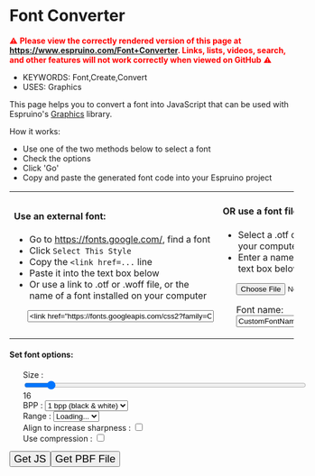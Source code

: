 <!--- Copyright (c) 2020 Gordon Williams, Pur3 Ltd. See the file LICENSE for copying permission. -->
Font Converter
========================

<span style="color:red">:warning: **Please view the correctly rendered version of this page at https://www.espruino.com/Font+Converter. Links, lists, videos, search, and other features will not work correctly when viewed on GitHub** :warning:</span>

* KEYWORDS: Font,Create,Convert
* USES: Graphics

This page helps you to convert a font into JavaScript that can be used
with Espruino's [Graphics](/Graphics) library.

How it works:

* Use one of the two methods below to select a font
* Check the options
* Click 'Go'
* Copy and paste the generated font code into your Espruino project

<form id="fontForm">

<table style="margin-left: 0">
  <tr>
    <td width="50%">
      <h4>Use an external font:</h4>
      <ul>
        <li>Go to <a href="https://fonts.google.com/">https://fonts.google.com/</a>, find a font</li>
        <li>Click <code>Select This Style</code></li>
        <li>Copy the <code>&lt;link href=...</code> line</li>
        <li>Paste it into the text box below</li>
        <li>Or use a link to .otf or .woff file, or the name of a font installed on your computer</li>
      </ul>
      <p>
        <input id="fontLink" type="text" style="width: 330px; margin-left: 24px;" value="<link href=&quot;https://fonts.googleapis.com/css2?family=Open+Sans+Condensed:wght@700&display=swap&quot; rel=&quot;stylesheet&quot;>" size="80"></input>
      </p>
    </td>
    <td width="50%" style="vertical-align:top;">
      <h4>OR use a font file:</h4>
      <ul>
        <li>Select a .otf or .woff font file on your computer</li>
        <li>Enter a name for your font in the text box below</li>
      </ul>
      <p style="margin-left:24px; ">
        <input id="fontFile" type="file" onchange="onChangeFontFile()" />
      </p>
      <p style="margin-left:24px; ">
        <span>Font name: </span>
        <input id="fontFileName" type="text" value="CustomFontName" />
      </p>
    </td>
  </tr>
</table>

<h4>Set font options:</h4>
<div style="margin-left: 24px">
  Size : <input type="range" min="4" max="150" value="16" class="slider" style="width:500px" id="fontSize"><span id="fontSizeText">16</span><br/>
  BPP : <select id="fontBPP">
    <option value="1" selected>1 bpp (black &amp; white)</option>
    <option value="2">2 bpp</option>
    <option value="4">4 bpp</option>
  </select><br/>
  Range : <select id="fontRange">
    <option value="">Loading...</option>
  </select><br/>
  Align to increase sharpness : <input type="checkbox" id="fontJitter"></input><br/>
  Use compression : <input type="checkbox" id="useHeatshrink"></input><br/>
</div>
</form>
<button id="calculateJSFont" style="font-size: 14pt;">Get JS</button><button id="calculatePBFFont" style="font-size: 14pt;">Get PBF File</button>
<br/>
<span style="display:none;" id="fontTest" >This is a test of the font</span><br/>
<canvas width="256" height="256" id="fontcanvas" style="display:none"></canvas>
<textarea id="result" style="width:100%;display:none" rows="16"></textarea>
<p id="fontPreviewP">
<canvas id="fontPreview" style="display:none;border:1px solid black;width:100%;image-rendering: pixelated;"></canvas>
</p>
<script src="https://espruino.github.io/EspruinoWebTools/heatshrink.js"></script>
<script src="https://espruino.github.io/EspruinoWebTools/fontconverter.js"></script>
<script>
var fontRanges = fontconverter.getRanges();
document.getElementById("fontRange").innerHTML = Object.keys(fontRanges).map(id => `<option value="${id}">${id} (${fontRanges[id].charCount} chars)</option>`).join("\n");

// Each character can be moved around slightly in order to ensure the maximum
// amount of 'solid' pixels
var FONT_JITTER = false;
var cssNode;

function downloadURL(data, fileName)  {
  const a = document.createElement('a')
  a.href = data
  a.download = fileName
  document.body.appendChild(a)
  a.style.display = 'none'
  a.click()
  a.remove()
};

// Called by loadFontAndCalculate when the font is actually loaded
function createFont(fontName, fontHeight, BPP, fontRange, outputFmt) {
  if (outputFmt=="JS" && fontRange.charCount>1500) {
    window.alert("Can't output this font range as JS as it contains more than 1500 characters")
    return;
  }

  var canvas = document.getElementById("fontcanvas");
  var ctx = canvas.getContext("2d", { willReadFrequently: true });
  ctx.font = fontHeight+"px "+fontName;
  ctx.textBaseline = "bottom";

  function drawChSimple(ch, ox, oy) {
    var xPos = 0;
    var yPos = Math.round(fontHeight*0.5);
    ctx.fillStyle = "black";
    ctx.fillRect(xPos,0,fontHeight*2,fontHeight*2);
    ctx.fillStyle = "white";
    ctx.fillText(ch, xPos + ox, fontHeight + yPos + oy);

    var chWidth = Math.round(ctx.measureText(ch).width);
    var img = { width:0, height:fontHeight+1, data:[] };
    if (chWidth) {
      var yOffset = 0;
      // sometimes fonts are too high up - if so, nudge them down
      do {
        img = ctx.getImageData(xPos,yPos+yOffset-1,chWidth,1);
        var allClear = true;
        for (var i=0;i<img.data.length;i+=4)
          if (img.data[i]) allClear = false;
        if (!allClear) yOffset--;
      } while(!allClear && yOffset>-fontHeight);
      // Sometimes, fonts drop below the bottom of their
      // font box. In this case, we nudge them up by a pixel or two
      if (!yOffset) do {
        img = ctx.getImageData(xPos,fontHeight+yPos+yOffset,chWidth,1);
        var allClear = true;
        for (var i=0;i<img.data.length;i+=4)
          if (img.data[i]) allClear = false;
        if (!allClear) yOffset++;
      } while(!allClear && yOffset<fontHeight);
      if (yOffset>0) console.log("Nudging character "+JSON.stringify(ch)+" up by "+yOffset+" pixels so it fits");
      if (yOffset<0) console.log("Nudging character "+JSON.stringify(ch)+" down by "+(-yOffset)+" pixels so it fits");
      // get image data
      img = ctx.getImageData(xPos,yPos+yOffset,chWidth,fontHeight);
    }
    return img; // data/width/height
  }

  // This one draws the same character at different offsets to try and get the clearest image
  // clearest image = most bright pixels
  function drawCh(ch) {
    var adjust = [{x:0,y:0}];
    if (FONT_JITTER) {
      adjust = [];
      for (var x=-0.5;x<0.5;x+=0.25)
        for (var y=-0.5;y<0.5;y+=0.25)
          adjust.push({x:x,y:y});
    }
    var bestPixelCnt, bestImg;
    adjust.forEach(a=>{
      var img = drawChSimple(ch, a.x, a.y);
      var greyPixelAmt = 0;
      for (var i=0;i<img.data.length;i+=4) {
        var greyAmt = img.data[i];
        if (greyAmt>128) greyAmt = 255-greyAmt;
        // the higher 'blurry' is, the more grey
        // the image is
        greyPixelAmt += greyAmt*greyAmt;
      }
      if (bestPixelCnt===undefined || greyPixelAmt < bestPixelCnt) {
        bestPixelCnt = greyPixelAmt;
        bestImg = img;
      }
    });
    return bestImg;
  }

  var preview = document.getElementById("fontPreview");
  preview.style.display = "inherit";
  var prevCtx = preview.getContext("2d");
  preview.width = fontHeight*16;
  preview.height = fontHeight*16;
  prevCtx.width = fontHeight*16;
  prevCtx.height = fontHeight*17;
  var prevImg = prevCtx.createImageData(fontHeight, fontHeight);

  var fontData = [];
  var minY = 10000, maxY = -1;
  var font = new fontconverter.Font({ bpp : BPP, range : fontRange.range, height : fontHeight } );
  font.fmWidth = fontHeight*2;
  font.fmHeight = fontHeight;
  font.id = fontName.replace(/[^A-Za-z0-9]/g,"");
  fontRange.range.forEach(range => {
    for (var ch=range.min;ch<=range.max;ch++) {
      let img = drawCh(String.fromCharCode(ch));
      let imgBits = new Uint8Array(img.width*img.height);
      prevImg.data.fill(255);
      for (var x=0;x<img.width;x++) {
        for (var y=0;y<img.height;y++) {
          var idx = (x + y*img.width)*4;
          // get greyscale
          var c = (img.data[idx]+img.data[idx+1]+img.data[idx+2]) / 3;
          // shift down to BPP with rounding
          c = (c + (127>>BPP)) >> (8-BPP);
          if (c>=(1<<BPP)) c = (1<<BPP)-1;
          // Save
          imgBits[x + (y*img.width)] = c;
          // Preview image
          var n = (x+(y*fontHeight))*4;
          c <<= 8-BPP;
          c |= c>>BPP;
          c |= c>>(BPP*2);
          c |= c>>(BPP*4);
          var prevCol = 255 - c;
          prevImg.data[n] = prevImg.data[n+1] = prevImg.data[n+2] = prevCol;
        }
      }
      if (ch<256) // only preview the first 256
        prevCtx.putImageData( prevImg, (ch&15)*fontHeight, (1+(ch>>4))*fontHeight );
      // actually add the glyph
      let glyph = font.getGlyph(ch, (x,y) => {
        if (y<0 || y>=img.height) return 0;
        if (x<0 || x>=img.width) return 0;
        return imgBits[x + (y*img.width)];
      });
      if (ch==32) {
        glyph.advance = img.width; // force space width to image width
      }
      if (glyph) font.glyphs[ch] = glyph;
    }
  });
  // draw grid lines
  prevCtx.strokeStyle = "red";
  prevCtx.lineWidth = 0.1;
  for (var i=0;i<16;i++) {
    prevCtx.moveTo(0, fontHeight*(i+1));
    prevCtx.lineTo(fontHeight*16, fontHeight*(i+1));
    prevCtx.moveTo(fontHeight*i, fontHeight);
    prevCtx.lineTo(fontHeight*i, fontHeight*17);
  }
  prevCtx.stroke();
  // draw preview string
  let previewBmp = font.renderString(fontRange.text);
  prevImg = prevCtx.createImageData(previewBmp.width, previewBmp.height);
  prevImg.data.set(new Uint8Array(previewBmp.data.buffer));
  prevCtx.putImageData( prevImg, 0, 0 );

  //font.debugChars(); // debug to console
  // Output result
  if (outputFmt=="JS") {
    var result = document.getElementById("result");
    result.style.display = "inherit";
    result.value = font.getJS({
      compressed : document.getElementById("useHeatshrink").checked
    }).trim();
  } else if (outputFmt=="PBF") {
    let pbfData = font.getPBF();
    let blob = new Blob([pbfData.buffer], {type: 'application/octet-stream'});
    let url = window.URL.createObjectURL(blob);
    downloadURL(url, font.id+".pbf");
  } else throw new Error("Unknown output format");
  // resize the font preview box
  onWindowResize();
}

function onChangeFontFile() {
  // when user selects a font file, prepopulate its font name based on the file name
  var fontFile = document.getElementById('fontFile').files[0];
  if(fontFile) {
    var fileName = fontFile.name.split('.')[0];
    var fontName = fileName.replace(/\W/g, ''); // remove non-alphanumeric chars
    document.getElementById('fontFileName').value = fontName;
  }
}

// Loads the font in, and when loaded calls loadFontAndCalculate
function getFontLinkAndName(outputFmt) {
  var fontFile = document.getElementById('fontFile').files[0];
  if(fontFile) {
    var fontName = document.getElementById('fontFileName').value.trim();
    console.log("fontLink: Found font file upload - creating data url");
    // use FileReader to load font file & read as base64 data URL string
    const reader = new FileReader();
    reader.addEventListener("load", function onLoadFontData() {
      const dataUrl = reader.result;
      console.log("fontLink: loaded data URL");
      loadFontAndCalculate(dataUrl, fontName, outputFmt);
      reader.removeEventListener("load", onLoadFontData);
    }, false);
    reader.readAsDataURL(fontFile);

  } else {
    var fontLink = document.getElementById('fontLink').value.trim();
    var fontName = "Sans Serif";
    if(!fontLink.length) {
      alert("No font name, link or file provided");
      return;
    }
    if (fontLink.startsWith("http") || fontLink.startsWith("data:")) {
      console.log("fontLink: Found bare URL");
    } else if (fontLink.startsWith("<")) {
      console.log("fontLink: Found <link...");
      var m = fontLink.match(/href="([^"]+)"/);
      if (m!==null) {
        console.log("fontLink: Found CSS Link");
        fontLink = m[1];
      } else {
        alert("Malformed Font link");
        return;
      }
    } else {
      console.log("fontLink: Assuming it's a font name");
      fontName = fontLink;
      fontLink = "";
    }
    if (fontLink) {
      fontName = undefined;
      var m;
      m = fontLink.match(/family=([%\w+]+)/);
      if (m!==null)
        fontName = decodeURI(m[1].replace(/\+/g," "));
      if (fontName===undefined) {
        m = fontLink.match(/([^/]*)\.otf/);
        if (m!==null)
          fontName = decodeURI(m[1]);
      }
      if (fontName===undefined) {
        alert("Unable to work out font family from link");
        return;
      }
      if (fontLink.includes("#"))
        fontLink = fontLink.substr(0,fontLink.indexOf("#"));
    }
    loadFontAndCalculate(fontLink, fontName, outputFmt);
  }

}

// Called by getFontLinkAndName when the font is loaded
function loadFontAndCalculate(fontLink, fontName, outputFmt) {
  console.log("URL: " + (fontLink ? fontLink.substring(0, 500) : "[none]"));
  console.log("Family: " + fontName);
  var fontHeight = parseInt(document.getElementById('fontSize').value);
  var fontBPP = parseInt(document.getElementById("fontBPP").value);
  var fontRangeName =  document.getElementById("fontRange").value;
  var fontRange = fontRanges[fontRangeName];
  if (!fontRange) throw new Error("Unknown font range");
  FONT_JITTER = document.getElementById("fontJitter").checked;

  document.getElementById('fontTest').style = `font-family: '${fontName}';font-size: ${fontHeight}px`;
  document.getElementById('fontTest').innerText = fontRange.text;

  function callback() {
    createFont(fontName, fontHeight, fontBPP, fontRange, outputFmt);
  }

  if (fontLink=="" || (cssNode && cssNode.href == fontLink)) {
    console.log("Font already loaded");
    return callback();
  }
  if (cssNode) cssNode.remove();
  if (fontLink.match(/\.otf([?#].*)?/) || fontLink.match(/^data:/)) {
    cssNode = document.createElement("style");
    cssNode.innerText = '@font-face { font-family: '+fontName+'; src: url('+JSON.stringify(fontLink)+') format("opentype"); }';
    cssNode.href = fontLink;
  } else {
    // assume CSS
    cssNode = document.createElement("link");
    cssNode.rel = "stylesheet";
    cssNode.type = "text/css";
    cssNode.href = fontLink;
  }
  var head = document.getElementsByTagName("head")[0];
  head.appendChild(cssNode);

  console.log("Waiting for font load");
  cssNode.onload = function() {
    setTimeout(function() {
      console.log("Font loaded");
      callback();
    }, 100);
  };
}

document.getElementById("calculateJSFont").addEventListener('click',function(e) {
  e.preventDefault();
  getFontLinkAndName("JS");
});
document.getElementById("calculatePBFFont").addEventListener('click',function(e) {
  e.preventDefault();
  getFontLinkAndName("PBF");
});
document.getElementById('fontSize').addEventListener('mousemove',function() {
  document.getElementById('fontSizeText').innerHTML = document.getElementById('fontSize').value;
});
document.getElementById("fontForm").addEventListener('submit', function(e) { // when a font is actually uploaded via the file box
  e.preventDefault();
  getFontLinkAndName("JS");
});

function onWindowResize() {
  var w = document.getElementById("fontPreviewP").offsetWidth;
  var preview = document.getElementById("fontPreview");
  var cw = preview.width;
  if (cw > w) preview.style.width="100%";
  else preview.style.width = Math.max(cw,Math.floor(w/cw)*cw)+"px";
}

window.addEventListener("resize", onWindowResize);
</script>
